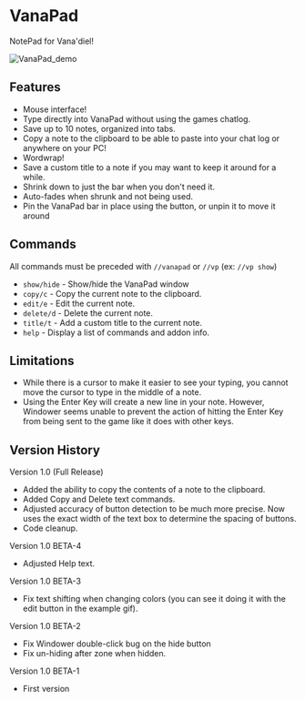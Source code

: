 # VanaPad

NotePad for Vana'diel!

![VanaPad_demo](https://github.com/user-attachments/assets/1af708e4-c2df-469c-923f-5cdccd5b258c)

## Features
- Mouse interface!
- Type directly into VanaPad without using the games chatlog.
- Save up to 10 notes, organized into tabs.
- Copy a note to the clipboard to be able to paste into your chat log or anywhere on your PC!
- Wordwrap!
- Save a custom title to a note if you may want to keep it around for a while.
- Shrink down to just the bar when you don't need it.
- Auto-fades when shrunk and not being used.
- Pin the VanaPad bar in place using the button, or unpin it to move it around

## Commands
All commands must be preceded with `//vanapad` or `//vp` (ex: `//vp show`)  
- `show/hide` - Show/hide the VanaPad window
- `copy/c` - Copy the current note to the clipboard.
- `edit/e` - Edit the current note.
- `delete/d` - Delete the current note.
- `title/t` - Add a custom title to the current note.
 - `help` - Display a list of commands and addon info.

## Limitations
- While there is a cursor to make it easier to see your typing, you cannot move the cursor to type in the middle of a note.
- Using the Enter Key will create a new line in your note. However, Windower seems unable to prevent the action of hitting the Enter Key from being sent to the game like it does with other keys.

## Version History
Version 1.0 (Full Release)
- Added the ability to copy the contents of a note to the clipboard.
- Added Copy and Delete text commands.
- Adjusted accuracy of button detection to be much more precise. Now uses the exact width of the text box to determine the spacing of buttons.
- Code cleanup.

Version 1.0 BETA-4
- Adjusted Help text.

Version 1.0 BETA-3
- Fix text shifting when changing colors (you can see it doing it with the edit button in the example gif).

Version 1.0 BETA-2
- Fix Windower double-click bug on the hide button
- Fix un-hiding after zone when hidden.

Version 1.0 BETA-1
- First version
